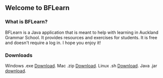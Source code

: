 ## Welcome to BFLearn

### What is BFLearn?

BFLearn is a Java application that is meant to help with learning in Auckland Grammar School. It provides resources and exercises for students. It is free and doesn't require a log in. I hope you enjoy it!

### Downloads

Windows .exe [Download](https://github.com/blazingforest/BFLearn/raw/master/BFLearn.exe).
Mac .zip [Download](https://github.com/blazingforest/BFLearn/raw/master/BFLearn.zip).
Linux .sh [Download](https://github.com/blazingforest/BFLearn/raw/master/BFLearn.sh).
Java .jar [download](https://github.com/blazingforest/BFLearn/raw/master/BFLearn.jar).
